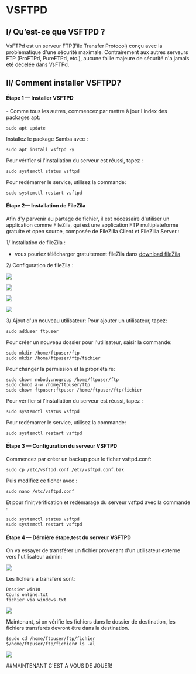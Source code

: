 # VSFTPD


## I/ Qu’est-ce que VSFTPD ? <br>
<p>
VsFTPd est un serveur FTP(File Transfer Protocol) conçu avec la problématique d'une sécurité maximale. Contrairement aux autres serveurs FTP (ProFTPd, PureFTPd, etc.),
aucune faille majeure de sécurité n'a jamais été décelée dans VsFTPd.
</p> 

## II/ Comment installer VSFTPD?

<h4> Étape 1 —  Installer VSFTPD </h4>
      - Comme tous les autres, commencez par mettre à jour l'index des packages apt:
       
    sudo apt update
    

  Installez le package Samba avec :
  
    sudo apt install vsftpd -y
    
Pour vérifier si l'installation du serveur est réussi, tapez :
  
    sudo systemctl status vsftpd

Pour redémarrer le service, utilisez la commande:
       
    sudo systemctl restart vsftpd
    

<h4> Étape 2— Installation de FileZila </h4>
  Afin d'y parvenir au partage de fichier, il est nécessaire d'utiliser un application comme FileZila, 
  qui est une application FTP multiplateforme gratuite et open source, composée de FileZilla Client et FileZilla Server.:
  
 1/ Installation de fileZila :  
  - vous pouriez télécharger gratuitement fileZila dans <a href="https://filezilla-project.org/">download fileZila</a>
    
  2/ Configuration de fileZila :
  <p align="left">
  <img src="https://github.com/Herizoran/SYS1/blob/main/vsftpd/images/fileZila_config_1.jpg" />
</p>

<p align="left">
  <img src="https://github.com/Herizoran/SYS1/blob/main/vsftpd/images/fileZila_config_2.jpg" />
</p>

<p align="left">
  <img src="https://github.com/Herizoran/SYS1/blob/main/vsftpd/images/fileZila_config_3.jpg" />
</p>

<p align="left">
  <img src="https://github.com/Herizoran/SYS1/blob/main/vsftpd/images/fileZila_config_4.jpg" />
</p>


3/ Ajout d'un nouveau utilisateur:
Pour ajouter un utilisateur, tapez:
```
sudo adduser ftpuser
```

Pour créer un nouveau dossier pour l'utilisateur, saisir la commande:
```
sudo mkdir /home/ftpuser/ftp
sudo mkdir /home/ftpuser/ftp/fichier
```

Pour changer la permission et la propriétaire:
  
    sudo chown nobody:nogroup /home/ftpuser/ftp 
    sudo chmod a-w /home/ftpuser/ftp
    sudo chown ftpuser:ftpuser /home/ftpuser/ftp/fichier
    
Pour vérifier si l'installation du serveur est réussi, tapez :
  
    sudo systemctl status vsftpd

Pour redémarrer le service, utilisez la commande:
       
    sudo systemctl restart vsftpd
    
<h4> Étape 3 —  Configuration du serveur VSFTPD </h4>
Commencez par créer un backup pour le ficher vsftpd.conf:
       
    sudo cp /etc/vsftpd.conf /etc/vsftpd.conf.bak
    

  Puis modifiez ce ficher avec :
  
    sudo nano /etc/vsftpd.conf
    
Et pour finir,vérification et redémarage du serveur vsftpd avec la commande :
  
    sudo systemctl status vsftpd
    sudo systemctl restart vsftpd

<h4> Étape 4 —  Dérnière étape,test du serveur VSFTPD </h4>
On va essayer de transférer un fichier provenant d'un utilisateur externe vers l'utilisateur admin:
       
<p align="left">
 <img src="https://github.com/Herizoran/SYS1/blob/main/vsftpd/images/vsftpd_test_1.jpg" />
 </p>
    

  Les fichiers a transferé sont:
  
    Dossier win10 
    Cours online.txt
    fichier_via_windows.txt 
 
 <p align="left">
  <img src="https://github.com/Herizoran/SYS1/blob/main/vsftpd/images/vsftpd_test_2.jpg" />
</p>

Maintenant, si on vérifie les fichiers dans le dossier de destination, les fichiers transferés devront être dans la destination.
```
$sudo cd /home/ftpuser/ftp/fichier
$/home/ftpuser/ftp/fichier# ls -al
```
<p align="left">
  <img src="https://github.com/Herizoran/SYS1/blob/main/vsftpd/images/vsftpd_test_3.jpg" />
</p>


##MAINTENANT C'EST A VOUS DE JOUER!
